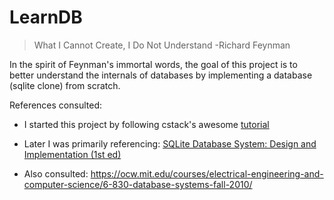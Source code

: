 # LearnDB

> What I Cannot Create, I Do Not Understand -Richard Feynman

In the spirit of Feynman's immortal words, the goal of this project is to better understand the internals of databases by
implementing a database (sqlite clone) from scratch.

References consulted:

- I started this project by following cstack's awesome [tutorial](https://cstack.github.io/db_tutorial/)
    
- Later I was primarily referencing: [SQLite Database System: Design and Implementation (1st ed)](https://books.google.com/books?id=9Z6IQQnX1JEC&source=gbs_similarbooks)

- Also consulted: https://ocw.mit.edu/courses/electrical-engineering-and-computer-science/6-830-database-systems-fall-2010/
